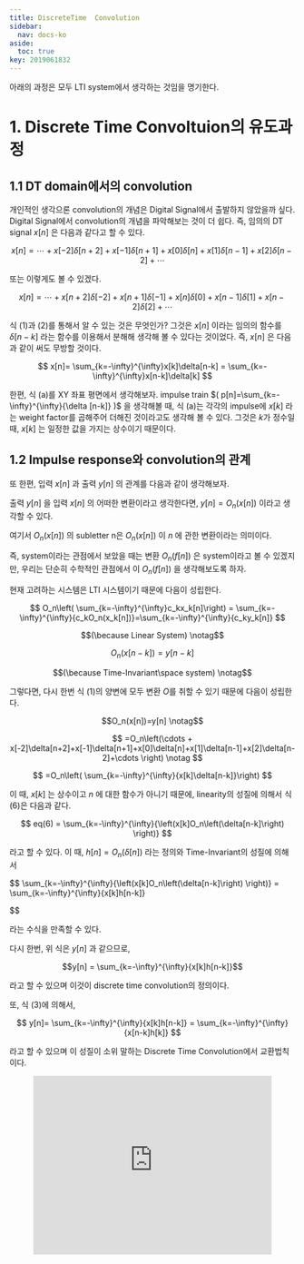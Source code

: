 ```yaml
---
title: DiscreteTime  Convolution
sidebar:
  nav: docs-ko
aside:
  toc: true
key: 2019061832
---
```


아래의 과정은 모두 LTI system에서 생각하는 것임을 명기한다.

# 1. Discrete Time Convoltuion의 유도과정

## 1.1 DT domain에서의 convolution

개인적인 생각으론 convolution의 개념은 Digital Signal에서 출발하지 않았을까 싶다. Digital Signal에서 convolution의 개념을 파악해보는 것이 더 쉽다. 즉, 임의의 DT signal $x[n]$ 은 다음과 같다고 할 수 있다.

$$
x[n]=\cdots + x[-2]\delta[n+2]+x[-1]\delta[n+1]+x[0]\delta[n]+x[1]\delta[n-1]+x[2]\delta[n-2]+\cdots
$$

또는 이렇게도 볼 수 있겠다.

$$
x[n]=\cdots + x[n+2]\delta[-2]+x[n+1]\delta[-1]+x[n]\delta[0]+x[n-1]\delta[1]+x[n-2]\delta[2]+\cdots
$$
 
식 (1)과 (2)를 통해서 알 수 있는 것은 무엇인가? 그것은 $x[n]$ 이라는 임의의 함수를 $\delta [n-k]$ 라는 함수를 이용해서 분해해 생각해 볼 수 있다는 것이었다. 즉, $x[n]$ 은 다음과 같이 써도 무방할 것이다.

$$
x[n]= \sum_{k=-\infty}^{\infty}x[k]\delta[n-k] = \sum_{k=-\infty}^{\infty}x[n-k]\delta[k]
$$

한편, 식 (a)를 XY 좌표 평면에서 생각해보자. impulse train $( p[n]=\sum_{k=-\infty}^{\infty}{\delta [n-k]} )$ 을 생각해볼 때, 식 (a)는 각각의 impulse에 $x[k]$ 라는 weight factor를 곱해주어 더해진 것이라고도 생각해 볼 수 있다. 그것은 $k$가 정수일 때, $x[k]$ 는 일정한 값을 가지는 상수이기 때문이다.


## 1.2 Impulse response와 convolution의 관계

또 한편, 입력 $x[n]$ 과 출력 $y[n]$ 의 관계를 다음과 같이 생각해보자.

출력 $y[n]$ 을 입력 $x[n]$ 의 어떠한 변환이라고 생각한다면, $y[n]=O_n \left(x[n] \right)$ 이라고 생각할 수 있다.

여기서 $O_n(x[n])$ 의 subletter n은 $O_n(x[n])$ 이 $n$ 에 관한 변환이라는 의미이다.

즉, system이라는 관점에서 보았을 때는 변환 $O_n(f[n] )$ 은 system이라고 볼 수 있겠지만, 우리는 단순히 수학적인 관점에서 이 $O_n( f[n])$ 을 생각해보도록 하자.


현재 고려하는 시스템은 LTI 시스템이기 때문에 다음이 성립한다.

$$
O_n\left( \sum_{k=-\infty}^{\infty}c_kx_k[n]\right) = \sum_{k=-\infty}^{\infty}{c_kO_n(x_k[n])}=\sum_{k=-\infty}^{\infty}{c_ky_k[n]} $$

$$(\because Linear System) \notag$$

$$
O_n \left(x[n-k] \right)=y[n-k]
$$

$$(\because Time-Invariant\space system) \notag$$


그렇다면, 다시 한번 식 (1)의 양변에 모두 변환 $O$를 취할 수 있기 때문에 다음이 성립한다.

$$O_n(x[n])=y[n] \notag$$

$$
=O_n\left(\cdots + x[-2]\delta[n+2]+x[-1]\delta[n+1]+x[0]\delta[n]+x[1]\delta[n-1]+x[2]\delta[n-2]+\cdots \right) \notag
$$

$$
=O_n\left( \sum_{k=-\infty}^{\infty}{x[k]\delta[n-k]}\right)
$$

이 때, $x[k]$ 는 상수이고 $n$ 에 대한 함수가 아니기 때문에, linearity의 성질에 의해서 식 (6)은 다음과 같다.

$$
eq(6) = \sum_{k=-\infty}^{\infty}{\left(x[k]O_n\left(\delta[n-k]\right) \right)}
$$

라고 할 수 있다. 이 때, $h[n]=O_n\left(\delta[n]\right)$ 라는 정의와 Time-Invariant의 성질에 의해서

$$
 \sum_{k=-\infty}^{\infty}{\left(x[k]O_n\left(\delta[n-k]\right) \right)} = \sum_{k=-\infty}^{\infty}{x[k]h[n-k]}

$$

라는 수식을 만족할 수 있다.

다시 한번, 위 식은 $y[n]$ 과 같으므로,

$$y[n] = \sum_{k=-\infty}^{\infty}{x[k]h[n-k]}$$

라고 할 수 있으며 이것이 discrete time convolution의 정의이다.


또, 식 (3)에 의해서,

$$
y[n]= \sum_{k=-\infty}^{\infty}{x[k]h[n-k]} = \sum_{k=-\infty}^{\infty}{x[n-k]h[k]}
$$

라고 할 수 있으며 이 성질이 소위 말하는 Discrete Time Convolution에서 교환법칙이다.


<center><iframe width="420" height="315" src="https://www.youtube.com/embed/Yy4xhWPei4I" frameborder="0" allowfullscreen></iframe></center>
